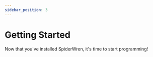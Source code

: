 ```yaml
---
sidebar_position: 3
---
```

# Getting Started
Now that you've installed SpiderWren, it's time to start programming!
